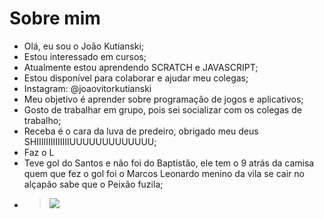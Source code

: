 # Sobre mim
- Olá, eu sou o João Kutianski;
- Estou interessado em cursos;
- Atualmente estou aprendendo SCRATCH e JAVASCRIPT;
- Estou disponível para colaborar e ajudar meu colegas;
- Instagram: @joaovitorkutianski
- Meu objetivo é aprender sobre programação de jogos e aplicativos;
- Gosto de trabalhar em grupo, pois sei socializar com os colegas de trabalho;
- Receba é o cara da luva de predeiro, obrigado meu deus SHIIIIIIIIIIIIIIUUUUUUUUUUUUU;
- Faz o L
- Teve gol do Santos e não foi do Baptistão, ele tem o 9 atrás da camisa quem que fez o gol foi o Marcos Leonardo menino da vila se cair no alçapão sabe que o Peixão fuzila;
- ><img src=https://upload.wikimedia.org/wikipedia/pt/0/02/Homer_Simpson_2006.png></img></a>


<!--
**jhonzin8/jhonzin8** is a ✨ _special_ ✨ repository because its `README.md` (this file) appears on your GitHub profile.

Here are some ideas to get you started:

- 🔭 I’m currently working on ...
- 🌱 I’m currently learning ...
- 👯 I’m looking to collaborate on ...
- 🤔 I’m looking for help with ...
- 💬 Ask me about ...
- 📫 How to reach me: ...
- 😄 Pronouns: ...
- ⚡ Fun fact: ...
-->
